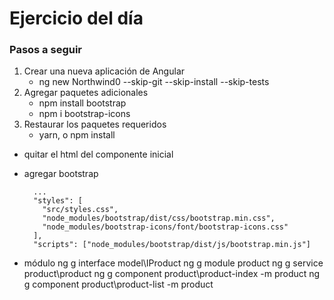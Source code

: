 # Ejercicio del día

### Pasos a seguir

1. Crear una nueva aplicación de Angular
	* ng new Northwind0 --skip-git --skip-install --skip-tests
2. Agregar paquetes adicionales
	* npm install bootstrap
	* npm i bootstrap-icons
3. Restaurar los paquetes requeridos
	* yarn, o npm install

- quitar el html del componente inicial
- agregar bootstrap
	
		...
		"styles": [
		  "src/styles.css",
		  "node_modules/bootstrap/dist/css/bootstrap.min.css",
		  "node_modules/bootstrap-icons/font/bootstrap-icons.css"
		],
		"scripts": ["node_modules/bootstrap/dist/js/bootstrap.min.js"]
- módulo
	ng g interface model\IProduct
	ng g module product
	ng g service product\product
	ng g component product\product-index -m product
	ng g component product\product-list -m product
